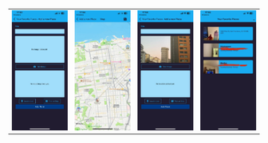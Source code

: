 
<table>
  <tr>
    <td valign="top"><img src="https://github.com/fatihcaliss/FavoritePlacesMobileApp/blob/master/assets/WhatsApp%20Image%202023-12-26%20at%2018.01.50%20(1).jpeg?raw=true"/></td>
    <td valign="top"><img src="https://github.com/fatihcaliss/FavoritePlacesMobileApp/blob/master/assets/WhatsApp%20Image%202023-12-26%20at%2018.01.50%20(2).jpeg?raw=true"/></td>
    <td valign="top"><img src="https://github.com/fatihcaliss/FavoritePlacesMobileApp/blob/master/assets/WhatsApp%20Image%202023-12-26%20at%2018.01.50%20(3).jpeg?raw=true"/></td>
    <td valign="top"><img src="https://github.com/fatihcaliss/FavoritePlacesMobileApp/blob/master/assets/WhatsApp%20Image%202023-12-26%20at%2018.01.50%20(4).jpeg?raw=true"/></td>
  </tr>
</table>
